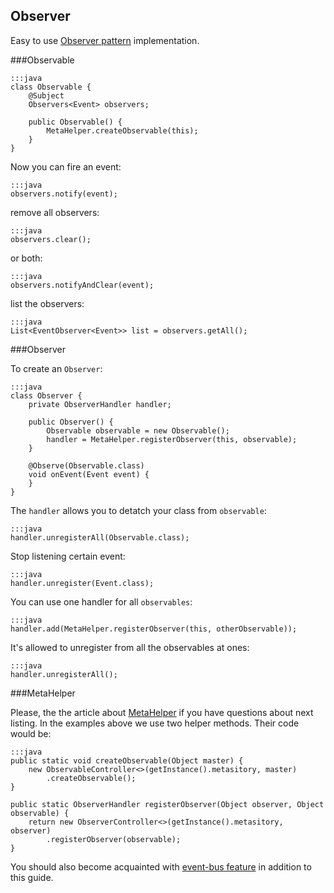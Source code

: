 <div class="page-header">
    <h2>Observer</h2>
</div>

Easy to use [Observer pattern](https://en.wikipedia.org/wiki/Observer_pattern) implementation.

###Observable

    :::java
    class Observable {
        @Subject
        Observers<Event> observers;

        public Observable() {
            MetaHelper.createObservable(this);
        }
    }

Now you can fire an event:

    :::java
    observers.notify(event);

remove all observers:

    :::java
    observers.clear();

or both:

    :::java
    observers.notifyAndClear(event);

list the observers:

    :::java
    List<EventObserver<Event>> list = observers.getAll();


###Observer

To create an `Observer`:

    :::java
    class Observer {
        private ObserverHandler handler;

        public Observer() {
            Observable observable = new Observable();
            handler = MetaHelper.registerObserver(this, observable);
        }

        @Observe(Observable.class)
        void onEvent(Event event) {
        }
    }

The `handler` allows you to detatch your class from `observable`:

    :::java
    handler.unregisterAll(Observable.class);

Stop listening certain event:

    :::java
    handler.unregister(Event.class);


You can use one handler for all `observables`:

    :::java
    handler.add(MetaHelper.registerObserver(this, otherObservable));

It's allowed to unregister from all the observables at ones:

    :::java
    handler.unregisterAll();

###MetaHelper

Please, the the article about [MetaHelper](/guide/meta-helper) if you have questions about next listing.
In the examples above we use two helper methods. Their code would be:

    :::java
    public static void createObservable(Object master) {
        new ObservableController<>(getInstance().metasitory, master)
            .createObservable();
    }

    public static ObserverHandler registerObserver(Object observer, Object observable) {
        return new ObserverController<>(getInstance().metasitory, observer)
            .registerObserver(observable);
    }


You should also become acquainted with [event-bus feature](/guide/event-bus) in addition to this guide.

